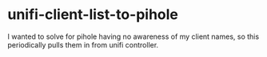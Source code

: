# unifi-client-list-to-pihole
I wanted to solve for pihole having no awareness of my client names, so this periodically pulls them in from unifi controller.
